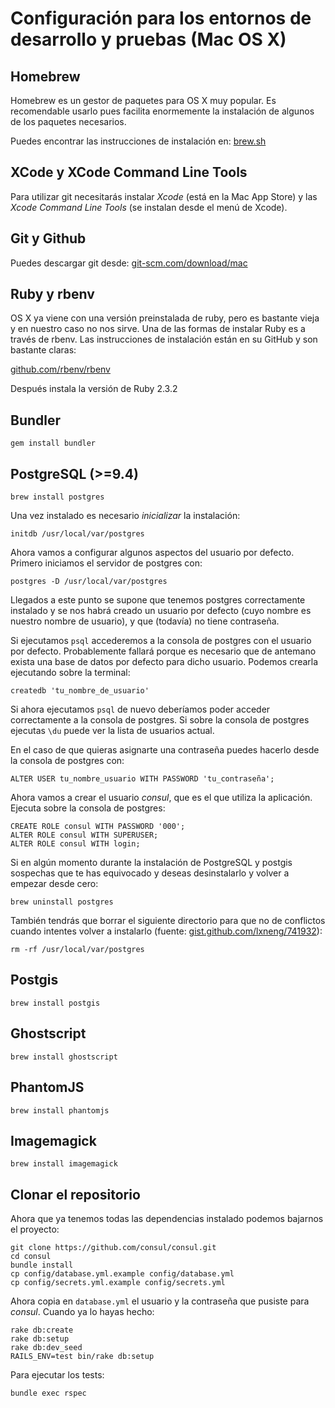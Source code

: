 # Configuración para los entornos de desarrollo y pruebas (Mac OS X)

## Homebrew

Homebrew es un gestor de paquetes para OS X muy popular. Es recomendable usarlo pues facilita enormemente la instalación de algunos de los paquetes necesarios.

Puedes encontrar las instrucciones de instalación en: [brew.sh](http://brew.sh)

## XCode y XCode Command Line Tools

Para utilizar git necesitarás instalar *Xcode* (está en la Mac App Store) y las *Xcode Command Line Tools* (se instalan desde el menú de Xcode).

## Git y Github

Puedes descargar git desde: [git-scm.com/download/mac](https://git-scm.com/download/mac)

## Ruby y rbenv

OS X ya viene con una versión preinstalada de ruby, pero es bastante vieja y en nuestro caso no nos sirve. Una de las formas de instalar Ruby es a través de rbenv. Las instrucciones de instalación están en su GitHub y son bastante claras:

[github.com/rbenv/rbenv](https://github.com/rbenv/rbenv)

Después instala la versión de Ruby 2.3.2

## Bundler

```
gem install bundler
```

## PostgreSQL (>=9.4)

```
brew install postgres
```

Una vez instalado es necesario *inicializar* la instalación:

```
initdb /usr/local/var/postgres
```

Ahora vamos a configurar algunos aspectos del usuario por defecto. Primero iniciamos el servidor de postgres con:

```
postgres -D /usr/local/var/postgres
```

Llegados a este punto se supone que tenemos postgres correctamente instalado y se nos habrá creado un usuario por defecto (cuyo nombre es nuestro nombre de usuario), y que (todavía) no tiene contraseña.

Si ejecutamos `psql` accederemos a la consola de postgres con el usuario por defecto. Probablemente fallará porque es necesario que de antemano exista una base de datos por defecto para dicho usuario. Podemos crearla ejecutando sobre la terminal:

```
createdb 'tu_nombre_de_usuario'
```

Si ahora ejecutamos `psql` de nuevo deberíamos poder acceder correctamente a la consola de postgres. Si sobre la consola de postgres ejecutas `\du` puede ver la lista de usuarios actual.

En el caso de que quieras asignarte una contraseña puedes hacerlo desde la consola de postgres con:

```
ALTER USER tu_nombre_usuario WITH PASSWORD 'tu_contraseña';
```

Ahora vamos a crear el usuario *consul*, que es el que utiliza la aplicación. Ejecuta sobre la consola de postgres:

```
CREATE ROLE consul WITH PASSWORD '000';
ALTER ROLE consul WITH SUPERUSER;
ALTER ROLE consul WITH login;
```

Si en algún momento durante la instalación de PostgreSQL y postgis sospechas que te has equivocado y deseas desinstalarlo y volver a empezar desde cero:

```
brew uninstall postgres
```

También tendrás que borrar el siguiente directorio para que no de conflictos cuando intentes volver a instalarlo (fuente: [gist.github.com/lxneng/741932](https://gist.github.com/lxneng/741932)):

```
rm -rf /usr/local/var/postgres
```

## Postgis

```
brew install postgis
```

## Ghostscript

```
brew install ghostscript
```

## PhantomJS

```
brew install phantomjs
```

## Imagemagick

```
brew install imagemagick
```

## Clonar el repositorio

Ahora que ya tenemos todas las dependencias instalado podemos bajarnos el proyecto:

```
git clone https://github.com/consul/consul.git
cd consul
bundle install
cp config/database.yml.example config/database.yml
cp config/secrets.yml.example config/secrets.yml
```

Ahora copia en `database.yml` el usuario y la contraseña que pusiste para *consul*. Cuando ya lo hayas hecho:

```
rake db:create
rake db:setup
rake db:dev_seed
RAILS_ENV=test bin/rake db:setup
```

Para ejecutar los tests:

```
bundle exec rspec
```
